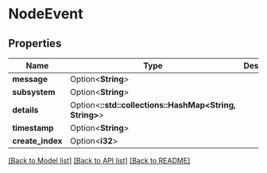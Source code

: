 # NodeEvent

## Properties

Name | Type | Description | Notes
------------ | ------------- | ------------- | -------------
**message** | Option<**String**> |  | [optional]
**subsystem** | Option<**String**> |  | [optional]
**details** | Option<**::std::collections::HashMap<String, String>**> |  | [optional]
**timestamp** | Option<**String**> |  | [optional]
**create_index** | Option<**i32**> |  | [optional]

[[Back to Model list]](../README.md#documentation-for-models) [[Back to API list]](../README.md#documentation-for-api-endpoints) [[Back to README]](../README.md)


